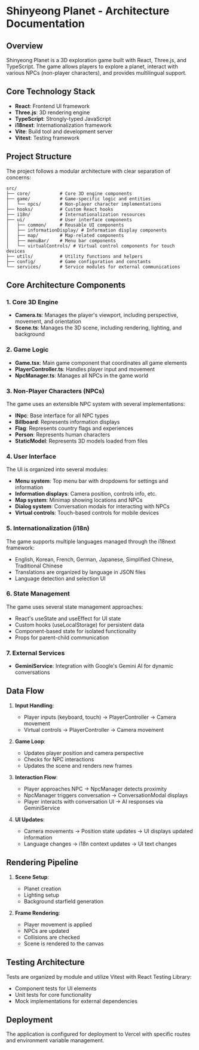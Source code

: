 # Shinyeong Planet - Architecture Documentation

## Overview

Shinyeong Planet is a 3D exploration game built with React, Three.js, and TypeScript. The game allows players to explore a planet, interact with various NPCs (non-player characters), and provides multilingual support.

## Core Technology Stack

- **React**: Frontend UI framework
- **Three.js**: 3D rendering engine
- **TypeScript**: Strongly-typed JavaScript
- **i18next**: Internationalization framework
- **Vite**: Build tool and development server
- **Vitest**: Testing framework

## Project Structure

The project follows a modular architecture with clear separation of concerns:

```
src/
├── core/           # Core 3D engine components
├── game/           # Game-specific logic and entities
│   └── npcs/       # Non-player character implementations
├── hooks/          # Custom React hooks
├── i18n/           # Internationalization resources
├── ui/             # User interface components
│   ├── common/     # Reusable UI components
│   ├── informationDisplay/ # Information display components
│   ├── map/        # Map-related components
│   ├── menuBar/    # Menu bar components
│   └── virtualControls/ # Virtual control components for touch devices
├── utils/          # Utility functions and helpers
├── config/         # Game configuration and constants
└── services/       # Service modules for external communications
```

## Core Architecture Components

### 1. Core 3D Engine

- **Camera.ts**: Manages the player's viewport, including perspective, movement, and orientation
- **Scene.ts**: Manages the 3D scene, including rendering, lighting, and background

### 2. Game Logic

- **Game.tsx**: Main game component that coordinates all game elements
- **PlayerController.ts**: Handles player input and movement
- **NpcManager.ts**: Manages all NPCs in the game world

### 3. Non-Player Characters (NPCs)

The game uses an extensible NPC system with several implementations:

- **INpc**: Base interface for all NPC types
- **Billboard**: Represents information displays
- **Flag**: Represents country flags and experiences
- **Person**: Represents human characters
- **StaticModel**: Represents 3D models loaded from files

### 4. User Interface

The UI is organized into several modules:

- **Menu system**: Top menu bar with dropdowns for settings and information
- **Information displays**: Camera position, controls info, etc.
- **Map system**: Minimap showing locations and NPCs
- **Dialog system**: Conversation modals for interacting with NPCs
- **Virtual controls**: Touch-based controls for mobile devices

### 5. Internationalization (i18n)

The game supports multiple languages managed through the i18next framework:

- English, Korean, French, German, Japanese, Simplified Chinese, Traditional Chinese
- Translations are organized by language in JSON files
- Language detection and selection UI

### 6. State Management

The game uses several state management approaches:

- React's useState and useEffect for UI state
- Custom hooks (useLocalStorage) for persistent data
- Component-based state for isolated functionality
- Props for parent-child communication

### 7. External Services

- **GeminiService**: Integration with Google's Gemini AI for dynamic conversations

## Data Flow

1. **Input Handling**:

   - Player inputs (keyboard, touch) → PlayerController → Camera movement
   - Virtual controls → PlayerController → Camera movement

2. **Game Loop**:

   - Updates player position and camera perspective
   - Checks for NPC interactions
   - Updates the scene and renders new frames

3. **Interaction Flow**:

   - Player approaches NPC → NpcManager detects proximity
   - NpcManager triggers conversation → ConversationModal displays
   - Player interacts with conversation UI → AI responses via GeminiService

4. **UI Updates**:
   - Camera movements → Position state updates → UI displays updated information
   - Language changes → i18n context updates → UI text changes

## Rendering Pipeline

1. **Scene Setup**:

   - Planet creation
   - Lighting setup
   - Background starfield generation

2. **Frame Rendering**:
   - Player movement is applied
   - NPCs are updated
   - Collisions are checked
   - Scene is rendered to the canvas

## Testing Architecture

Tests are organized by module and utilize Vitest with React Testing Library:

- Component tests for UI elements
- Unit tests for core functionality
- Mock implementations for external dependencies

## Deployment

The application is configured for deployment to Vercel with specific routes and environment variable management.
